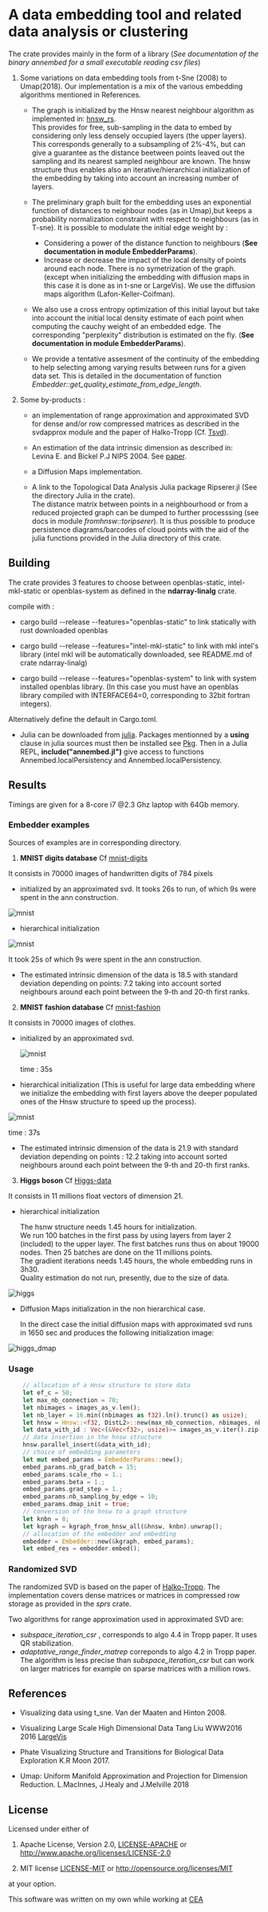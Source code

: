 # A data embedding tool and related data analysis or clustering

The crate provides mainly in the form of a library (*See documentation of the binary annembed for a small executable reading csv files*)
1. Some variations on data embedding tools from t-Sne (2008) to Umap(2018).
   Our implementation is a mix of the various embedding algorithms mentioned in References.

   - The graph is initialized by the Hnsw nearest neighbour algorithm as implemented in: [hnsw_rs](https://crates.io/crates/hnsw_rs).   
     This provides for free, sub-sampling in the data to embed by considering only less densely occupied layers (the upper layers). This corresponds generally to a subsampling of 2%-4%, but can give a guarantee as the distance beetween points leaved out the sampling and its nearest sampled neighbour are known. The hnsw structure thus enables also an iterative/hierarchical initialization of the embedding by taking into account an increasing number of layers.
  
   - The preliminary graph built for the embedding uses an exponential function of distances to neighbour nodes (as in Umap),but keeps a    probability normalization constraint with respect to neighbours (as in T-sne).
    It is possible to modulate the initial edge weight by :
      - Considering a power of the distance function to neighbours (**See documentation in module EmbedderParams**).  
      - Increase or decrease the impact of the local density of points around each node. There is no symetrization of the graph. (except when initializing the embedding with diffusion maps in this case it is done as in t-sne or LargeVis). We use the diffusion maps algorithm (Lafon-Keller-Coifman).

   - We also use a cross entropy optimization of this initial layout but take into account the initial local density estimate of each point when computing the cauchy weight of an embedded edge. The corresponding "perplexity" distribution is estimated on the fly. (**See documentation in module EmbedderParams**).

    - We provide a tentative assesment of the continuity of the embedding to help selecting among varying results between runs for a given data set. This is detailed in the documentation of function *Embedder::get_quality_estimate_from_edge_length*.
    
 1. Some by-products :
   
    - an implementation of range approximation and approximated SVD for dense and/or row compressed matrices as described in the svdapprox module and the paper of Halko-Tropp (Cf. [Tsvd](https://arxiv.org/abs/0909.4061)).

    - An estimation of the data intrinsic dimension as described in:  
            Levina E. and Bickel P.J NIPS 2004.  See [paper](https://www.stat.berkeley.edu/~bickel/mldim.pdf).
  
    - a Diffusion Maps implementation.

    - A link to the  Topological Data Analysis Julia package Ripserer.jl (See the directory Julia in the crate).  
    The distance matrix between points in a neighbourhood or from a reduced projected graph can be dumped to further processsing (see docs in module *fromhnsw::toripserer*). 
    It is thus possible to produce persistence diagrams/barcodes of cloud points with the aid of the julia functions provided in the Julia directory of this crate.

## Building

 The crate provides 3 features to choose between openblas-static, intel-mkl-static or openblas-system as defined in the  **ndarray-linalg** crate. 

 compile with : 

* cargo build --release --features="openblas-static" to link statically with rust downloaded openblas
  
* cargo build --release --features="intel-mkl-static" to link with mkl intel's library 
    (intel mkl will be automatically downloaded, see README.md of crate ndarray-linalg)

* cargo build --release --features="openblas-system" to link with system installed openblas library.
(In this case you must have an openblas library compiled with INTERFACE64=0, corresponding to 32bit fortran integers). 

Alternatively define the default in Cargo.toml.

* Julia can be downloaded from [julia](https://julialang.org/downloads/). Packages mentionned by a **using** clause in julia sources must then be installed see [Pkg](https://docs.julialang.org/en/v1/stdlib/Pkg/#Pkg). Then in a Julia REPL, **include("annembed.jl")** give access to functions Annembed.localPersistency and Annembed.localPersistency.

## Results


Timings are given for a 8-core i7 @2.3 Ghz laptop with 64Gb memory.

### Embedder examples

Sources of examples are in corresponding directory.

1. **MNIST digits database**  Cf [mnist-digits](http://yann.lecun.com/exdb/mnist/)

It consists in 70000 images of handwritten digits of 784 pixels

- initialized by an approximated svd.
It tooks 26s to run, of which 9s were spent in the ann construction.

![mnist](Images/mnist_digit-B30S1E10k6-26s.csv-2.-compressed.jpg)

- hierarchical initialization

![mnist](Images/mnist_digits-HB30S1E10k6-25s.csv-2-compressed.jpg)

It took 25s of which 9s were spent in the ann construction.

- The estimated intrinsic dimension of the data is 18.5 with standard deviation depending on points: 7.2
  taking into account sorted neighbours around each point between the 9-th and 20-th first ranks.

2. **MNIST fashion database** Cf [mnist-fashion](https://github.com/zalandoresearch/fashion-mnist/tree/master/data/fashion)

It consists in 70000 images of clothes.

- initialized by an approximated svd.
  
  ![mnist](Images/mnist_fashionB15S1E10k6-35s.csv-2compressed.jpg)

   time : 35s

- hierarchical initialization
  (This is useful for large data embedding where we initialize the embedding with first layers above the deeper populated ones of the Hnsw structure to speed up the process).

 ![mnist](Images/mnist_fashionHB15S1E10k6-37s.csv-1-compressed.jpg)

 time : 37s 
   
- The estimated intrinsic dimension of the data is 21.9 with standard deviation depending on points : 12.2 taking into account sorted neighbours around each point between the 9-th and 20-th first ranks.

3. **Higgs boson** Cf [Higgs-data](https://archive.ics.uci.edu/ml/datasets/HIGGS) 

It consists in 11 millions float vectors of dimension 21.
- hierarchical initialization
    
    The hsnw structure needs 1.45 hours for initialization.    
    We run 100 batches in the first pass by using layers from layer 2 (included) to the upper layer. The first batches runs thus on about 19000 nodes. Then 25 batches are done on the 11 millions points.  
    The gradient iterations needs 1.45 hours, the whole embedding runs in 3h30.  
    Quality estimation do not run, presently, due to the size of data. 

![higgs](Images/Higgs-embedded-H4-1000B25S1E10k6.csv.jpg)

- Diffusion Maps initialization in the non hierarchical case.

    In the direct case the initial diffusion maps with approximated svd runs in 1650 sec and produces the following initialization image:

![higgs_dmap](Images/higgs_initial_dmap.png.jpg)

### Usage
```rust
    // allocation of a Hnsw structure to store data
    let ef_c = 50;
    let max_nb_connection = 70;
    let nbimages = images_as_v.len();
    let nb_layer = 16.min((nbimages as f32).ln().trunc() as usize);
    let hnsw = Hnsw::<f32, DistL2>::new(max_nb_connection, nbimages, nb_layer, ef_c, DistL2{});
    let data_with_id : Vec<(&Vec<f32>, usize)>= images_as_v.iter().zip(0..images_as_v.len()).collect();
    // data insertion in the hnsw structure
    hnsw.parallel_insert(&data_with_id);
    // choice of embedding parameters 
    let mut embed_params = EmbedderParams::new();
    embed_params.nb_grad_batch = 15;
    embed_params.scale_rho = 1.;
    embed_params.beta = 1.;
    embed_params.grad_step = 1.;
    embed_params.nb_sampling_by_edge = 10;
    embed_params.dmap_init = true;
    // conversion of the hnsw to a graph structure
    let knbn = 8;
    let kgraph = kgraph_from_hnsw_all(&hnsw, knbn).unwrap();
    // allocation of the embedder and embedding
    embedder = Embedder::new(&kgraph, embed_params);
    let embed_res = embedder.embed();
```
### Randomized SVD

The randomized SVD is based on the paper of [Halko-Tropp](https://epubs.siam.org/doi/abs/10.1137/090771806).
The implementation covers dense matrices or matrices in compressed row storage as provided in the *sprs* crate.

Two algorithms for range approximation used in approximated SVD are:
- *subspace_iteration_csr* , corresponds to algo 4.4 in Tropp paper. It uses QR stabilization.  
- *adaptative_range_finder_matrep* correponds to algo 4.2 in Tropp paper.  The algorithm is less precise than *subspace_iteration_csr*  but can work on larger matrices for example on sparse matrices with a million rows.


## References

- Visualizing data using t_sne.
  Van der Maaten and Hinton 2008.

- Visualizing Large Scale High Dimensional Data
  Tang Liu WWW2016 2016 [LargeVis](https://arxiv.org/pdf/1602.00370.pdf)
  
- Phate Visualizing Structure and Transitions for Biological Data Exploration
  K.R Moon 2017.

- Umap: Uniform Manifold Approximation and Projection for Dimension Reduction.
  L.MacInnes, J.Healy and J.Melville 2018

## License

Licensed under either of

1. Apache License, Version 2.0, [LICENSE-APACHE](LICENSE-APACHE) or <http://www.apache.org/licenses/LICENSE-2.0>
  
2. MIT license [LICENSE-MIT](LICENSE-MIT) or <http://opensource.org/licenses/MIT>

at your option.

This software was written on my own while working at [CEA](http://www.cea.fr/)
